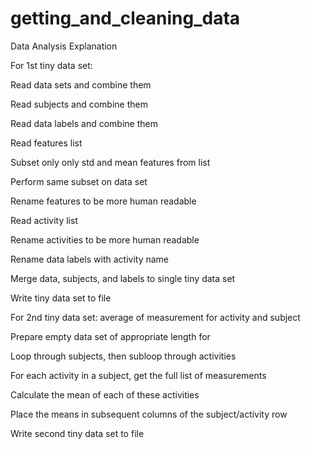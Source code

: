 getting_and_cleaning_data
=========================
Data Analysis Explanation

For 1st tiny data set:

Read data sets and combine them

Read subjects and combine them

Read data labels and combine them

Read features list

Subset only only std and mean features from list

Perform same subset on data set

Rename features to be more human readable

Read activity list

Rename activities to be more human readable

Rename data labels with activity name

Merge data, subjects, and labels to single tiny data set

Write tiny data set to file

For 2nd tiny data set: average of measurement for activity and subject

Prepare empty data set of appropriate length for

Loop through subjects, then subloop through activities

For each activity in a subject, get the full list of measurements

Calculate the mean of each of these activities

Place the means in subsequent columns of the subject/activity row

Write second tiny data set to file

